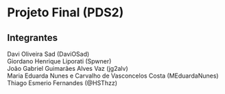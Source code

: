 # Projeto Final (PDS2)

## Integrantes
Davi Oliveira Sad (DaviOSad)\
Giordano Henrique Liporati (Spwner)\
João Gabriel Guimarães Alves Vaz (jg2alv)\
Maria Eduarda Nunes e Carvalho de Vasconcelos Costa (MEduardaNunes)\
Thiago Esmerio Fernandes (@HSThzz)

